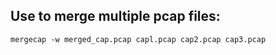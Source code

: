 ## Use to merge multiple pcap files:
```
mergecap -w merged_cap.pcap capl.pcap cap2.pcap cap3.pcap
```